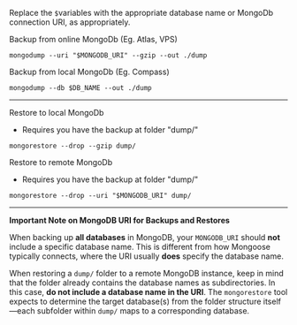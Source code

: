 Replace the `$`variables with the appropriate database name or MongoDb connection URI, as appropriately.

Backup from online MongoDb (Eg. Atlas, VPS)
```
mongodump --uri "$MONGODB_URI" --gzip --out ./dump
```

Backup from local MongoDb (Eg. Compass)
```
mongodump --db $DB_NAME --out ./dump
```

---

Restore to local MongoDb
- Requires you have the backup at folder "dump/"
```
mongorestore --drop --gzip dump/
```

Restore to remote MongoDb
- Requires you have the backup at folder "dump/"
```
mongorestore --drop --uri "$MONGODB_URI" dump/
```

---

**Important Note on MongoDB URI for Backups and Restores**

When backing up **all databases** in MongoDB, your `MONGODB_URI` should **not** include a specific database name. This is different from how Mongoose typically connects, where the URI usually **does** specify the database name.

When restoring a `dump/` folder to a remote MongoDB instance, keep in mind that the folder already contains the database names as subdirectories. In this case, **do not include a database name in the URI**. The `mongorestore` tool expects to determine the target database(s) from the folder structure itself—each subfolder within `dump/` maps to a corresponding database.
